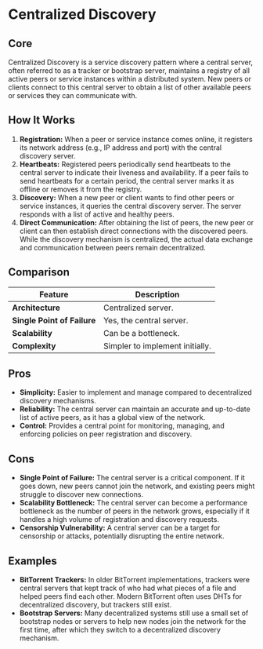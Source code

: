 # Centralized Discovery

## Core

Centralized Discovery is a service discovery pattern where a central server, often referred to as a tracker or bootstrap server, maintains a registry of all active peers or service instances within a distributed system. New peers or clients connect to this central server to obtain a list of other available peers or services they can communicate with.

## How It Works

1.  **Registration:** When a peer or service instance comes online, it registers its network address (e.g., IP address and port) with the central discovery server.
2.  **Heartbeats:** Registered peers periodically send heartbeats to the central server to indicate their liveness and availability. If a peer fails to send heartbeats for a certain period, the central server marks it as offline or removes it from the registry.
3.  **Discovery:** When a new peer or client wants to find other peers or service instances, it queries the central discovery server. The server responds with a list of active and healthy peers.
4.  **Direct Communication:** After obtaining the list of peers, the new peer or client can then establish direct connections with the discovered peers. While the discovery mechanism is centralized, the actual data exchange and communication between peers remain decentralized.

## Comparison

| Feature | Description |
|---|---|
| **Architecture** | Centralized server. |
| **Single Point of Failure** | Yes, the central server. |
| **Scalability** | Can be a bottleneck. |
| **Complexity** | Simpler to implement initially. |

## Pros

-   **Simplicity:** Easier to implement and manage compared to decentralized discovery mechanisms.
-   **Reliability:** The central server can maintain an accurate and up-to-date list of active peers, as it has a global view of the network.
-   **Control:** Provides a central point for monitoring, managing, and enforcing policies on peer registration and discovery.

## Cons

-   **Single Point of Failure:** The central server is a critical component. If it goes down, new peers cannot join the network, and existing peers might struggle to discover new connections.
-   **Scalability Bottleneck:** The central server can become a performance bottleneck as the number of peers in the network grows, especially if it handles a high volume of registration and discovery requests.
-   **Censorship Vulnerability:** A central server can be a target for censorship or attacks, potentially disrupting the entire network.

## Examples

-   **BitTorrent Trackers:** In older BitTorrent implementations, trackers were central servers that kept track of who had what pieces of a file and helped peers find each other. Modern BitTorrent often uses DHTs for decentralized discovery, but trackers still exist.
-   **Bootstrap Servers:** Many decentralized systems still use a small set of bootstrap nodes or servers to help new nodes join the network for the first time, after which they switch to a decentralized discovery mechanism.
